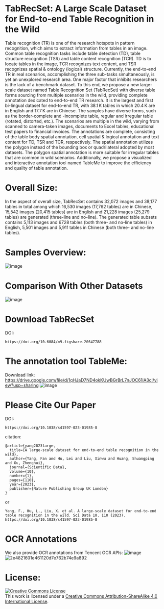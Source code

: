 # **TabRecSet: A Large Scale Dataset for End-to-end Table Recognition in the Wild**
Table recognition (TR) is one of the research hotspots in pattern recognition, which aims to extract information from tables in an image. Common table recognition tasks include table detection (TD), table structure recognition (TSR) and table content recognition (TCR). TD is to locate tables in the image, TCR recognizes text content, and TSR recognizes spatial & ontology (logical) structure. Currently, the end-to-end TR in real scenarios, accomplishing the three sub-tasks simultaneously, is yet an unexplored research area. One major factor that inhibits researchers is the lack of a benchmark dataset. To this end, we propose a new large-scale dataset named Table Recognition Set (TabRecSet) with diverse table forms sourcing from multiple scenarios in the wild, providing complete annotation dedicated to end-to-end TR research. It is the largest and first bi-lingual dataset for end-to-end TR, with 38.1 K tables in which 20.4 K are in English and 17.7 K are in Chinese. The samples have diverse forms, such as the border-complete and -incomplete table, regular and irregular table (rotated, distorted, etc.). The scenarios are multiple in the wild, varying from scanned to camera-taken images, documents to Excel tables, educational test papers to financial invoices. The annotations are complete, consisting of the table body spatial annotation, cell spatial & logical annotation and text content for TD, TSR and TCR, respectively. The spatial annotation utilizes the polygon instead of the bounding box or quadrilateral adopted by most datasets. The polygon spatial annotation is more suitable for irregular tables that are common in wild scenarios. Additionally, we propose a visualized and interactive annotation tool named TableMe to improve the efficiency and quality of table annotation.

# Overall Size:
In the aspect of overall size, TabRecSet contains 32,072 images and 38,177 tables in total among which 16,530 images (17,762 tables) are in Chinese, 15,542 images (20,415 tables) are in English and 21,228 images (25,279 tables) are generated (three-line and no-line). The generated table subsets contains 5,113 images and 6728 tables (both three- and no-line tables) in English, 5,501 images and 5,911 tables in Chinese (both three- and no-line tables).

# Samples Overview:
![image](https://user-images.githubusercontent.com/33459391/222026545-070cb416-dd37-4959-b7ea-4af3e099671e.png)

# Comparison With Other Datasets
![image](https://user-images.githubusercontent.com/33459391/222026643-fdda085c-b69c-4037-8d92-36fd59dd56f4.png)

# Download TabRecSet

DOI: 

```
https://doi.org/10.6084/m9.figshare.20647788
```

# The annotation tool TableMe:
Download link: https://drive.google.com/file/d/1qHJaD7ND4okKUwBGrBrL7nJOC61iA3cl/view?usp=sharing
![image](https://user-images.githubusercontent.com/33459391/222026699-b7dc0824-3702-464c-8a16-d89db35a6d47.png)


# Please Cite Our Paper
DOI:
```
https://doi.org/10.1038/s41597-023-01985-8
```

citation:
```
@article{yang2023large,
  title={A large-scale dataset for end-to-end table recognition in the wild},
  author={Yang, Fan and Hu, Lei and Liu, Xinwu and Huang, Shuangping and Gu, Zhenghui},
  journal={Scientific Data},
  volume={10},
  number={1},
  pages={110},
  year={2023},
  publisher={Nature Publishing Group UK London}
}
```
or
```
Yang, F., Hu, L., Liu, X. et al. A large-scale dataset for end-to-end table recognition in the wild. Sci Data 10, 110 (2023). https://doi.org/10.1038/s41597-023-01985-8
```

# OCR Annotations
We also provide OCR annotations from Tencent OCR APIs:
![image](https://user-images.githubusercontent.com/33459391/222130324-1f2b5b02-a088-44ab-b855-02f443b7f1ab.png)
![2e4821601e461120d7e762b74e9a892](https://user-images.githubusercontent.com/33459391/222127521-1e38416b-b8d8-4345-a9cb-6c28234ed90a.jpg)

# License:
<a rel="license" href="http://creativecommons.org/licenses/by-sa/4.0/"><img alt="Creative Commons License" style="border-width:0" src="https://i.creativecommons.org/l/by-sa/4.0/88x31.png" /></a><br />This work is licensed under a <a rel="license" href="http://creativecommons.org/licenses/by-sa/4.0/">Creative Commons Attribution-ShareAlike 4.0 International License</a>.
